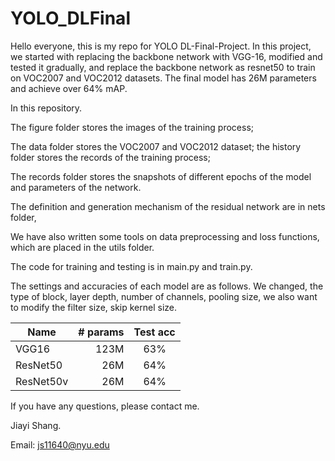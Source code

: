 # YOLO_DLFinal

Hello everyone, this is my repo for YOLO DL-Final-Project. In this project, we started with replacing the backbone network with VGG-16, modified and tested it gradually, and replace the backbone network as resnet50 to train on VOC2007 and VOC2012 datasets. The final model has 26M parameters and achieve over 64% mAP.

In this repository.

The figure folder stores the images of the training process; 

The data folder stores the VOC2007 and VOC2012 dataset; the history folder stores the records of the training process; 

The records folder stores the snapshots of different epochs of the model and parameters of the network. 

The definition and generation mechanism of the residual network are in nets folder, 

We have also written some tools on data preprocessing and loss functions, which are placed in the utils folder.

The code for training and testing is in main.py and train.py.


The settings and accuracies of each model are as follows. We changed, the type of block, layer depth, number of channels, pooling size, we also want to modify the filter size, skip kernel size.

| Name      | # params| Test acc |
|-----------|--------:|:-----------------:|
|VGG16      | 123M   | 63%|
|ResNet50   |  26M   | 64%|
|ResNet50v  |  26M   | 64%|


If you have any questions, please contact me.

Jiayi Shang.

Email: js11640@nyu.edu
